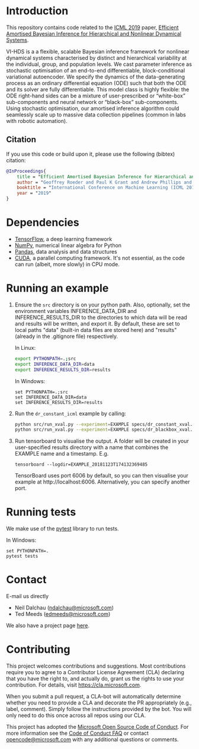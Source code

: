 # Introduction

This repository contains code related to the [ICML 2019](https://icml.cc) paper, [Efficient Amortised Bayesian Inference for Hierarchical and Nonlinear Dynamical Systems](https://arxiv.org/abs/1905.12090). 

VI-HDS is a a flexible, scalable Bayesian inference framework for nonlinear dynamical systems characterised by distinct and hierarchical variability at the individual, group, and population levels. 
We cast parameter inference as stochastic optimisation of an end-to-end differentiable, block-conditional variational autoencoder. 
We specify the dynamics of the data-generating process as an ordinary differential equation (ODE) such that both the ODE and its solver are fully differentiable. 
This model class is highly flexible: the ODE right-hand sides can be a mixture of user-prescribed or “white-box” sub-components and neural network or “black-box” sub-components. 
Using stochastic optimisation, our amortised inference algorithm could seamlessly scale up to massive data collection pipelines (common in labs with robotic automation).

## Citation
If you use this code or build upon it, please use the following (bibtex) citation:
```bibtex
@InProceedings{
	title = "Efficient Amortised Bayesian Inference for Hierarchical and Nonlinear Dynamical Systems",
	author = "Geoffrey Roeder and Paul K Grant and Andrew Phillips and Neil Dalchau and Edwards Meeds",
	booktitle = "International Conference on Machine Learning (ICML 2019)",
	year = "2019"
}
```

# Dependencies
- [TensorFlow](https://www.tensorflow.org/), a deep learning framework
- [NumPy](http://www.numpy.org/), numerical linear algebra for Python
- [Pandas](https://pandas.pydata.org/), data analysis and data structures
- [CUDA](https://developer.nvidia.com/cuda-zone), a parallel computing  framework. It's not essential, as the code can run (albeit, more slowly) in CPU mode.

# Running an example

1. Ensure the `src` directory is on your python path. Also, optionally, set the environment variables INFERENCE_DATA_DIR and INFERENCE_RESULTS_DIR to the directories to which data will be read and results will be written, and export it. By default, these are set to local paths "data" (built-in data files are stored here) and "results" (already in the .gitignore file) respectively.

    In Linux:
    ```bash
    export PYTHONPATH=.;src
    export INFERENCE_DATA_DIR=data
    export INFERENCE_RESULTS_DIR=results
    ```

    In Windows:
    ```dos
    set PYTHONPATH=.;src
    set INFERENCE_DATA_DIR=data
    set INFERENCE_RESULTS_DIR=results
    ```

2. Run the `dr_constant_icml` example by calling: 

    ```bash
    python src/run_xval.py --experiment=EXAMPLE specs/dr_constant_xval.yaml 
    python src/run_xval.py --experiment=EXAMPLE specs/dr_blackbox_xval.yaml 
    ```

3. Run tensorboard to visualise the output. A folder will be created in your user-specified results directory with a name that combines the EXAMPLE name and a timestamp. E.g.

    `tensorboard --logdir=EXAMPLE_20181123T174132369485`

    TensorBoard uses port 6006 by default, so you can then visualise your example at http://localhost:6006. Alternatively, you can specify another port.

# Running tests

We make use of the [pytest](https://pytest.org/) library to run tests. 
    
In Windows:
```dos
set PYTHONPATH=.
pytest tests
```

# Contact
E-mail us directly
- Neil Dalchau (ndalchau@microsoft.com)
- Ted Meeds (edmeeds@microsoft.com)

We also have a project page [here](https://www.microsoft.com/en-us/research/project/vi-hds).

# Contributing

This project welcomes contributions and suggestions.  Most contributions require you to agree to a
Contributor License Agreement (CLA) declaring that you have the right to, and actually do, grant us
the rights to use your contribution. For details, visit https://cla.microsoft.com.

When you submit a pull request, a CLA-bot will automatically determine whether you need to provide
a CLA and decorate the PR appropriately (e.g., label, comment). Simply follow the instructions
provided by the bot. You will only need to do this once across all repos using our CLA.

This project has adopted the [Microsoft Open Source Code of Conduct](https://opensource.microsoft.com/codeofconduct/).
For more information see the [Code of Conduct FAQ](https://opensource.microsoft.com/codeofconduct/faq/) or
contact [opencode@microsoft.com](mailto:opencode@microsoft.com) with any additional questions or comments.
